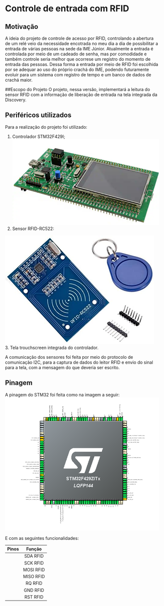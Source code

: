 # Controle de entrada com RFID

## Motivação
A ideia do projeto de controle de acesso por RFID, controlando a abertura de um relé veio da necessidade encotrada no meu dia a dia de possibilitar a entrada de várias pessoas 
na sede da IME Júnior. Atualmente a entrada é controlada por meio de um cadeado de senha, mas por comodidade e também controle seria melhor que ocorrese um registro do momento de entrada das pessoas.
Dessa forma a entrada por meio de RFID foi escolhida por se adequar ao uso do próprio crachá do IME, podendo futuramente evoluir para um sistema com registro de tempo e um banco de dados de crachá maior.

##Escopo do Projeto 
O projeto, nessa versão, implementará a leitura do sensor RFID com a informação de liberação de entrada na tela integrada da Discovery.

## Periféricos utilizados
Para a realização do projeto foi utilizado:
1. Controlador STM32F429I;
![STM32F429I-DISCO](https://github.com/Microcontroladores-2020/Santos-RFID/blob/master/imagens/STM32F429I-DISCO.PNG)
2. Sensor RFID-RC522:

![Sensor RFID-RC522](https://github.com/Microcontroladores-2020/Santos-RFID/blob/master/imagens/RFID_RC522.jpg)
3. Tela trouchscreen integrada do controlador.

A comunicação dos sensores foi feita por meio do protocolo de comunicação I2C, para a captura de dados do leitor RFID e envio do sinal para a tela, com a mensagem do que deveria ser escrito.

## Pinagem

A pinagem do STM32 foi feita como na imagem a seguir:
![Pinout STM32](https://github.com/Microcontroladores-2020/Santos-RFID/blob/master/imagens/STM32F4.PNG)
 
E com as seguintes funcionalidades:

| Pinos         | Função         | 
| ------------- |:--------------:| 
|               | SDA RFID       | 
|               | SCK RFID       |  
|               | MOSI RFID      |
|               | MISO RFID      |
|               | RQ RFID        |
|               | GND RFID       |
|               | RST RFID       |

